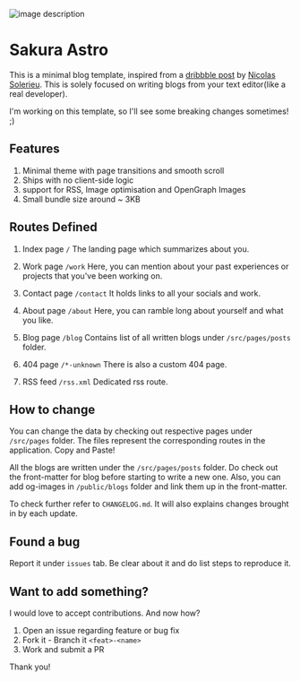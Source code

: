 ![image description](Sakura.webp)

# Sakura Astro

This is a minimal blog template, inspired from a [dribbble post](https://dribbble.com/shots/23563106--blog) by [Nicolas Solerieu](https://dribbble.com/SLRNCL). This is solely focused on writing blogs from your text editor(like a real developer).

I'm working on this template, so I'll see some breaking changes sometimes! ;)

## Features

1. Minimal theme with page transitions and smooth scroll
2. Ships with no client-side logic
3. support for RSS, Image optimisation and OpenGraph Images
4. Small bundle size around ~ 3KB

## Routes Defined

1. Index page `/`
   The landing page which summarizes about you.

2. Work page `/work`
   Here, you can mention about your past experiences or projects that you've been working on.

3. Contact page `/contact`
   It holds links to all your socials and work.

4. About page `/about`
   Here, you can ramble long about yourself and what you like.

5. Blog page `/blog`
   Contains list of all written blogs under `/src/pages/posts` folder.

6. 404 page `/*-unknown`
   There is also a custom 404 page.

7. RSS feed `/rss.xml`
   Dedicated rss route.

## How to change

You can change the data by checking out respective pages under `/src/pages` folder. The files represent the corresponding routes in the application. Copy and Paste!

All the blogs are written under the `/src/pages/posts` folder. Do check out the front-matter for blog before starting to write a new one. Also, you can add og-images in `/public/blogs` folder and link them up in the front-matter.

To check further refer to `CHANGELOG.md`. It will also explains changes brought in by each update.

## Found a bug

Report it under `issues` tab. Be clear about it and do list steps to reproduce it.

## Want to add something?

I would love to accept contributions. And now how?

1. Open an issue regarding feature or bug fix
2. Fork it - Branch it `<feat>-<name>`
3. Work and submit a PR

Thank you!

